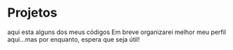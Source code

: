 # Projetos
aqui esta alguns dos meus códigos
Em breve organizarei melhor meu perfil aqui...mas por enquanto, espera que seja útil!
